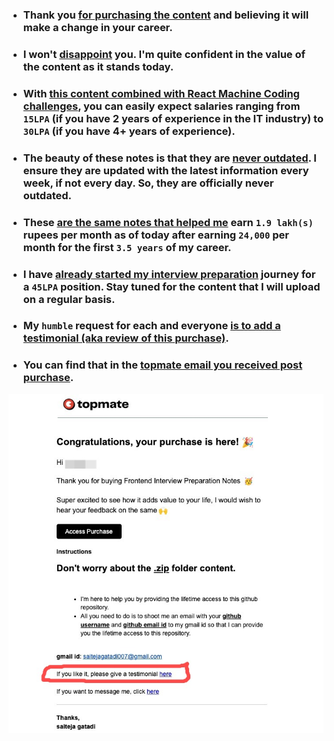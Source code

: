 - ### Thank you <ins>for purchasing the content</ins> and believing it will make a change in your career.
- ### I won't <ins>disappoint</ins> you. I'm quite confident in the value of the content as it stands today.
- ### With <ins>this content combined with React Machine Coding challenges</ins>, you can easily expect salaries ranging from `15LPA` (if you have 2 years of experience in the IT industry) to `30LPA` (if you have 4+ years of experience).
- ### The beauty of these notes is that they are <ins>never outdated</ins>. I ensure they are updated with the latest information every week, if not every day. So, they are officially never outdated.
- ### These <ins>are the same notes that helped me</ins> earn `1.9 lakh(s)` rupees per month as of today after earning `24,000` per month for the first `3.5 years` of my career.
- ### I have <ins>already started my interview preparation</ins> journey for a `45LPA` position. Stay tuned for the content that I will upload on a regular basis.
- ### My `humble` request for each and everyone <ins>is to add a testimonial (aka review of this purchase)</ins>. 
- ### You can find that in the <ins>topmate email you received post purchase</ins>.

![alt text](/zz_zz_others/topmate_purchase.jpeg)
